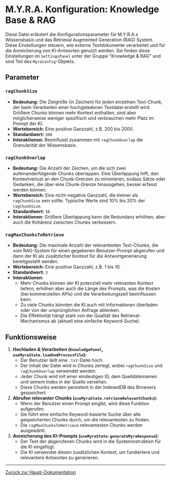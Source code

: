 # M.Y.R.A. Konfiguration: Knowledge Base & RAG

Diese Datei erläutert die Konfigurationsparameter für M.Y.R.A.s Wissensbasis und das Retrieval Augmented Generation (RAG) System. Diese Einstellungen steuern, wie externe Textdokumente verarbeitet und für die Anreicherung von KI-Antworten genutzt werden. Sie finden diese Einstellungen im `SettingsPanel` unter der Gruppe "Knowledge & RAG" und sind Teil des `MyraConfig`-Objekts.

## Parameter

### `ragChunkSize`

*   **Bedeutung:** Die Zielgröße (in Zeichen) für jeden einzelnen Text-Chunk, der beim Verarbeiten einer hochgeladenen Textdatei erstellt wird. Größere Chunks können mehr Kontext enthalten, sind aber möglicherweise weniger spezifisch und verbrauchen mehr Platz im Prompt der KI.
*   **Wertebereich:** Eine positive Ganzzahl, z.B. 200 bis 2000.
*   **Standardwert:** `500`
*   **Interaktionen:** Beeinflusst zusammen mit `ragChunkOverlap` die Granularität der Wissensbasis.

### `ragChunkOverlap`

*   **Bedeutung:** Die Anzahl der Zeichen, um die sich zwei aufeinanderfolgende Chunks überlappen. Eine Überlappung hilft, den Kontextverlust an den Chunk-Grenzen zu minimieren, sodass Sätze oder Gedanken, die über eine Chunk-Grenze hinausgehen, besser erfasst werden können.
*   **Wertebereich:** Eine nicht-negative Ganzzahl, die kleiner als `ragChunkSize` sein sollte. Typische Werte sind 10% bis 20% der `ragChunkSize`.
*   **Standardwert:** `50`
*   **Interaktionen:** Größere Überlappung kann die Redundanz erhöhen, aber auch die Kohärenz zwischen Chunks verbessern.

### `ragMaxChunksToRetrieve`

*   **Bedeutung:** Die maximale Anzahl der relevantesten Text-Chunks, die vom RAG-System für einen gegebenen Benutzer-Prompt abgerufen und dann der KI als zusätzlicher Kontext für die Antwortgenerierung bereitgestellt werden.
*   **Wertebereich:** Eine positive Ganzzahl, z.B. 1 bis 10.
*   **Standardwert:** `3`
*   **Interaktionen:**
    *   Mehr Chunks können der KI potenziell mehr relevanten Kontext liefern, erhöhen aber auch die Länge des Prompts, was die Kosten (bei kommerziellen APIs) und die Verarbeitungszeit beeinflussen kann.
    *   Zu viele Chunks könnten die KI auch mit Informationen überladen oder von der ursprünglichen Anfrage ablenken.
    *   Die Effektivität hängt stark von der Qualität des Retrieval-Mechanismus ab (aktuell eine einfache Keyword-Suche).

## Funktionsweise

1.  **Hochladen & Verarbeiten (`KnowledgePanel`, `useMyraState.loadAndProcessFile`):**
    *   Der Benutzer lädt eine `.txt`-Datei hoch.
    *   Der Inhalt der Datei wird in Chunks zerlegt, wobei `ragChunkSize` und `ragChunkOverlap` verwendet werden.
    *   Jeder Chunk wird mit einer eindeutigen ID, dem Quelldateinamen und seinem Index in der Quelle versehen.
    *   Diese Chunks werden persistent in der IndexedDB des Browsers gespeichert.
2.  **Abrufen relevanter Chunks (`useMyraState.retrieveRelevantChunks`):**
    *   Wenn der Benutzer einen Prompt eingibt, wird diese Funktion aufgerufen.
    *   Sie führt eine einfache Keyword-basierte Suche über alle gespeicherten Chunks durch, um die relevantesten zu finden.
    *   Die `ragMaxChunksToRetrieve` relevantesten Chunks werden ausgewählt.
3.  **Anreicherung des KI-Prompts (`useMyraState.generateMyraResponse`):**
    *   Der Text der abgerufenen Chunks wird in die Systeminstruktion für die KI eingefügt.
    *   Die KI verwendet diesen zusätzlichen Kontext, um fundiertere und relevantere Antworten zu generieren.

---

[Zurück zur Haupt-Dokumentation](../Dokumentation.md#4-technische-architektur--code-dokumentation)
